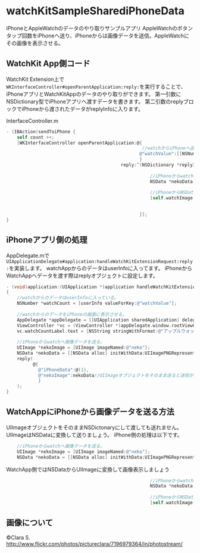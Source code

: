 # watchKitSampleSharediPhoneData
iPhoneとAppleWatchのデータのやり取りサンプルアプリ
AppleWatchのボタンタップ回数をiPhoneへ送り、iPhoneからは画像データを送信。AppleWatchにその画像を表示させる。

## WatchKit App側コード
WatchKit Extension上で```WKInterfaceController#openParentApplication:reply:```を実行することで、iPhoneアプリとWatchKitAppのデータのやり取りができます。
第一引数にNSDictionary型でiPhoneアプリへ渡すデータを書きます。
第二引数のreplyブロックでiPhoneから渡されたデータがreplyInfoに入ります。

InterfaceController.m
```objective-c
- (IBAction)sendToiPhone {
    self.count ++;
    [WKInterfaceController openParentApplication:@{
                                                   //watchからiPhoneへ送るデータ
                                                  @"watchValue":[[NSNumber alloc] initWithInteger:self.count]
                                                  }
                                           reply:^(NSDictionary *replyInfo, NSError *error){
                                               
                                                      //iPhoneからwatchへ送られたデータ
                                                      NSData *nekoData = replyInfo[@"nekoImage"];
                                               
                                                      //iPhoneからNSDataで送れば画像が出る。
                                                      [self.watchImage setImageData:nekoData];
                                               

                                                  }];
}

```

## iPhoneアプリ側の処理
AppDelegate.mで```UIApplicationDelegate#application:handleWatchKitExtensionRequest:reply:```を実装します。
watchAppからのデータはuserInfoに入ってます。
iPhoneからWatchAppへデータを渡す際はreplyオブジェクトに設定します。

```objective-c
- (void)application:(UIApplication *)application handleWatchKitExtensionRequest:(NSDictionary *)userInfo reply:(void(^)(NSDictionary *replyInfo))reply
{
    //watchからのデータはuserInfoに入っている。
    NSNumber *watchCount = [userInfo valueForKey:@"watchValue"];
    
    //watchからのデータをiPhoneの画面に表示させる。
    AppDelegate *appDelegate = [[UIApplication sharedApplication] delegate];
    ViewController *vc = (ViewController *)appDelegate.window.rootViewController;
    vc.watchCountLabel.text = [NSString stringWithFormat:@"アップルウォッチでのカウントは%ld回", [watchCount integerValue]];
    
    //iPhoneからwatchへ画像データを送る。
    UIImage *nekoImage = [UIImage imageNamed:@"neko"];
    NSData *nekoData = [[NSData alloc] initWithData:UIImagePNGRepresentation(nekoImage)];
    reply(
          @{
            @"iPhoneData":@(1),
            @"nekoImage":nekoData//UIImageオブジェクトをそのまま送ると送信が失敗してしまう。NSDataに直して送る。
            }
    );
}
```

## WatchAppにiPhoneから画像データを送る方法
UIImageオブジェクトをそのままNSDictonaryにして渡しても送れません。
UIImageはNSDataに変換して送りましょう。
iPhone側の処理は以下です。

```objective-c
    //iPhoneからwatchへ画像データを送る。
    UIImage *nekoImage = [UIImage imageNamed:@"neko"];
    NSData *nekoData = [[NSData alloc] initWithData:UIImagePNGRepresentation(nekoImage)];
```

WatchApp側ではNSDataからUIImageに変換して画像表示しましょう
```objective-c
                                                      //iPhoneからwatchへ送られたデータ
                                                      NSData *nekoData = replyInfo[@"nekoImage"];
                                               
                                                      //iPhoneからNSDataで送れば画像が出る。
                                                      [self.watchImage setImageData:nekoData];

```

## 画像について
©Clara S.
http://www.flickr.com/photos/pictureclara/7196979364/in/photostream/


